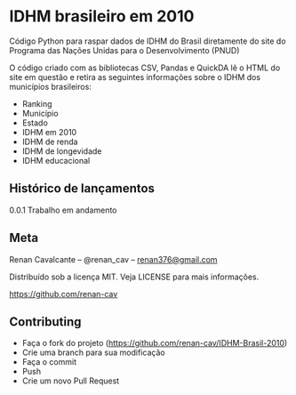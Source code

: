 # IDHM brasileiro em 2010
Código Python para raspar dados de IDHM do Brasil diretamente do site do Programa das Nações Unidas para o Desenvolvimento (PNUD)

O código criado com as bibliotecas CSV, Pandas e QuickDA lê o HTML do site em questão e retira as seguintes informações sobre o IDHM dos municípios brasileiros:

* Ranking
* Município
* Estado
* IDHM em 2010
* IDHM de renda
* IDHM de longevidade
* IDHM educacional

## Histórico de lançamentos
0.0.1
Trabalho em andamento

## Meta
Renan Cavalcante – @renan_cav – renan376@gmail.com

Distribuído sob a licença MIT. Veja LICENSE para mais informações.

https://github.com/renan-cav

## Contributing
* Faça o fork do projeto (https://github.com/renan-cav/IDHM-Brasil-2010)
* Crie uma branch para sua modificação
* Faça o commit
* Push
* Crie um novo Pull Request
